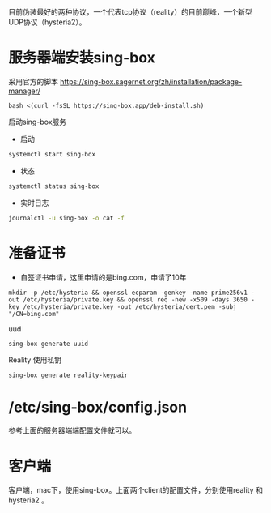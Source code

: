 目前伪装最好的两种协议，一个代表tcp协议（reality）的目前巅峰，一个新型UDP协议（hysteria2）。

# 服务器端安装sing-box

采用官方的脚本 https://sing-box.sagernet.org/zh/installation/package-manager/

```
bash <(curl -fsSL https://sing-box.app/deb-install.sh)

```
启动sing-box服务


- 启动

```bash
systemctl start sing-box
```

- 状态

```bash
systemctl status sing-box
```

- 实时日志

```bash
journalctl -u sing-box -o cat -f
```

# 准备证书

- 自签证书申请，这里申请的是bing.com，申请了10年
  
```
mkdir -p /etc/hysteria && openssl ecparam -genkey -name prime256v1 -out /etc/hysteria/private.key && openssl req -new -x509 -days 3650 -key /etc/hysteria/private.key -out /etc/hysteria/cert.pem -subj "/CN=bing.com"
```

uud

```
sing-box generate uuid
```
Reality 使用私钥

```
sing-box generate reality-keypair
```

# /etc/sing-box/config.json

参考上面的服务器端端配置文件就可以。


# 客户端

客户端，mac下，使用sing-box。上面两个client的配置文件，分别使用reality 和hysteria2 。








